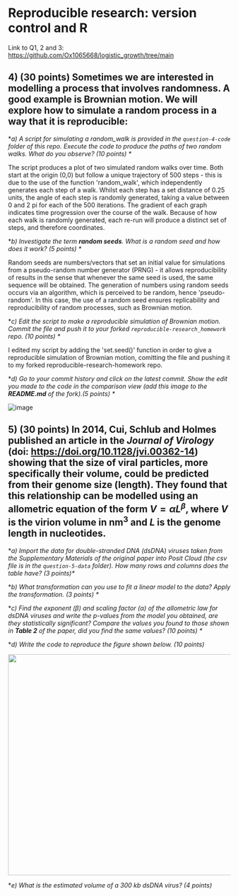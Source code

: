 # Reproducible research: version control and R

Link to Q1, 2 and 3: https://github.com/Ox1065668/logistic_growth/tree/main
   
## **4) (**30 points**) Sometimes we are interested in modelling a process that involves randomness. A good example is Brownian motion. We will explore how to simulate a random process in a way that it is reproducible:**

   **a) A script for simulating a random_walk is provided in the `question-4-code` folder of this repo. Execute the code to produce the paths of two random walks. What do you observe? (10 points) \**

The script produces a plot of two simulated random walks over time. Both start at the origin (0,0) but follow a unique trajectory of 500 steps - this is due to the use of the function 'random_walk', which independently generates each step of a walk. Whilst each step has a set distance of 0.25 units, the angle of each step is randomly generated, taking a value between 0 and 2 pi for each of the 500 iterations. The gradient of each graph indicates time progression over the course of the walk. Because of how each walk is randomly generated, each re-run will produce a distinct set of steps, and therefore coordinates. 

   **b) Investigate the term **random seeds**. What is a random seed and how does it work? (5 points) \**

Random seeds are numbers/vectors that set an initial value for simulations from a pseudo-random number generator (PRNG) - it allows reproducibility of results in the sense that whenever the same seed is used, the same sequence will be obtained. The generation of numbers using random seeds occurs via an algorithm, which is perceived to be random, hence 'pseudo-random'. In this case, the use of a random seed ensures replicability and reproducibility of random processes, such as Brownian motion.
   
**c) Edit the script to make a reproducible simulation of Brownian motion. Commit the file and push it to your forked `reproducible-research_homework` repo. (10 points) \**

I edited my script by adding the 'set.seed()' function in order to give a reproducible simulation of Brownian motion, comitting the file and pushing it to my forked reproducible-research-homework repo. 
   
**d) Go to your commit history and click on the latest commit. Show the edit you made to the code in the comparison view (add this image to the **README.md** of the fork).(5 points) \**

   ![image](https://github.com/user-attachments/assets/f1b96811-1033-4749-a1ff-49193370469f)


## 5) (**30 points**) In 2014, Cui, Schlub and Holmes published an article in the *Journal of Virology* (doi: https://doi.org/10.1128/jvi.00362-14) showing that the size of viral particles, more specifically their volume, could be predicted from their genome size (length). They found that this relationship can be modelled using an allometric equation of the form **$`V = \alpha L^{\beta}`$**, where $`V`$ is the virion volume in nm<sup>3</sup> and $`L`$ is the genome length in nucleotides.

   **a) Import the data for double-stranded DNA (dsDNA) viruses taken from the Supplementary Materials of the original paper into Posit Cloud (the csv file is in the `question-5-data` folder). How many rows and columns does the table have? (3 points)\**


   **b) What transformation can you use to fit a linear model to the data? Apply the transformation. (3 points) \**
   
   **c) Find the exponent ($\beta$) and scaling factor ($\alpha$) of the allometric law for dsDNA viruses and write the p-values from the model you obtained, are they statistically significant? Compare the values you found to those shown in **Table 2** of the paper, did you find the same values? (10 points) \**
   
   **d) Write the code to reproduce the figure shown below. (10 points)*

  <p align="center">
     <img src="https://github.com/josegabrielnb/reproducible-research_homework/blob/main/question-5-data/allometric_scaling.png" width="600" height="500">
  </p>

  **e) What is the estimated volume of a 300 kb dsDNA virus? (4 points)*
